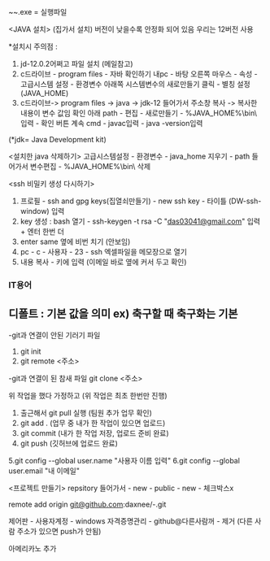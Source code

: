 ~~.exe = 실행파일


<JAVA 설치> (집가서 설치)
버전이 낮을수록 안정화 되어 있음
우리는 12버전 사용

*설치시 주의점 :
1. jd-12.0.2어쩌고 파일 설치 (메일참고)
2. c드라이브 - program files - 자바 확인하기
내pc - 바탕 오른쪽 마우스 - 속성 - 고급시스템 설정 - 환경변수
아래쪽 시스템변수의 새로만들기 클릭 - 별칭 설정 (JAVA_HOME)
3. c드라이브-> program files -> java -> jdk-12 들어가서 주소창 복사 -> 복사한 내용이 변수 값임 
확인 
아래 path  - 편집 - 새로만들기 - %JAVA_HOME%\bin\ 입력 - 확인 버튼 계속
cmd - javac입력  - java -version입력

(*jdk= Java Development kit)

<설치한 java 삭제하기>
고급시스템설정 - 환경변수 - java_home 지우기 - path 들어가서 변수편집 -  %JAVA_HOME%\bin\ 삭제


<ssh 비밀키 생성 다시하기>
1. 프로필 - ssh and gpg keys(집열쇠만들기) - new ssh key  - 타이틀 (DW-ssh-window) 입력 
2. key 생성 : bash 열기 -  ssh-keygen -t rsa -C "das03041@gmail.com" 입력 + 엔터 한번 더 
3. enter same 옆에 비번 치기 (안보임)
4. pc - c - 사용자 - 23 - ssh 엑셀파일을 메모장으로 열기
5. 내용 복사 - 키에 입력 (이메일 바로 옆에 커서 두고 확인)


### IT용어
디폴트 : 기본 값을 의미 ex) 축구할 때 축구화는 기본 
--------------------------------------------------------------


-git과 연결이 안된 기러기 파일
1. git init 
2. git remote <주소>

-git과 연결이 된 참새 파일
git clone <주소>

위 작업을 했다 가정하고 (위 작업은 최초 한번만 진행)

1. 출근해서 git pull 실행 (팀원 추가 업무 확인)
2. git add . (업무 중 내가 한 작업이 있으면 업로드)
3. git commit (내가 한 작업 저장, 업로드 준비 완료)
4. git push (깃허브에 업로드 완료)

5.git config --global user.name "사용자 이름 입력"
6.git config --global user.email "내 이메일"

<프로젝트 만들기>
repsitory 들어가서 - new - public  - new - 체크박스x 

remote add origin git@github.com:daxnee/-.git




제어판 - 사용자계정 -  windows 자격증명관리 - github@다른사람꺼 - 제거 (다른 사람 주소가 있으면 push가 안됨)

아메리카노 추가